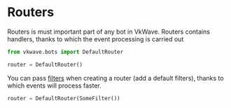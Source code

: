 # Routers

Routers is must important part of any bot in VkWave. Routers contains handlers, thanks to which the event processing is carried out

``` python
from vkwave.bots import DefaultRouter

router = DefaultRouter()
```

You can pass [filters](filters/index.en.md) when creating a router (add a default filters), thanks to which events will process faster.

``` python
router = DefaultRouter(SomeFilter())
```
